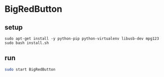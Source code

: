 # BigRedButton

## setup
```
sudo apt-get install -y python-pip python-virtualenv libusb-dev mpg123
sudo bash install.sh
```

## run
```sh
sudo start BigRedButton
```
